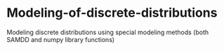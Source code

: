 # Modeling-of-discrete-distributions
Modeling discrete distributions using special modeling methods (both SAMDD and numpy library functions)
